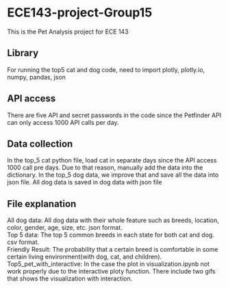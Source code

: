 # ECE143-project-Group15
This is the Pet Analysis project for ECE 143

## Library
For running the top5 cat and dog code, need to import plotly, plotly.io, numpy, pandas, json

## API access
There are five API and secret passwords in the code since the Petfinder API can only access 1000 API calls per day.

## Data collection
In the top_5 cat python file, load cat in separate days since the API access 1000 call pre days. Due to that reason, manually add the data into the dictionary.
In the top_5 dog data, we improve that and save all the data into json file.
All dog data is saved in dog data with json file

## File explanation
All dog data: All dog data with their whole feature such as breeds, location, color, gender, age, size, etc. json format. <br />
Top 5 data: The top 5 common breeds in each state for both cat and dog. csv format. <br />
Friendly Result: The probability that a certain breed is comfortable in some certain living environment(with dog, cat, and children). <br />
Top5_pet_with_interactive: In the case the plot in visualization.ipynb not work properly due to the interactive ploty function. There include two gifs that shows the visualization with interaction.
